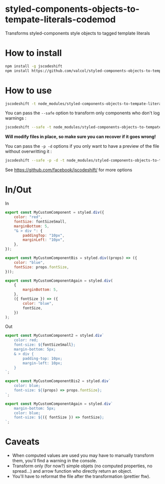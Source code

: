 # styled-components-objects-to-tempate-literals-codemod

Transforms styled-components style objects to tagged template literals

# How to install

```bash
npm install -g jscodeshift
npm install https://github.com/valcol/styled-components-objects-to-tempate-literals-codemod
```

# How to use

```bash
jscodeshift -t node_modules/styled-components-objects-to-tempate-literals-codemod <path>
```

You can pass the `--safe` option to transform only components who don't log warnings :

```bash
jscodeshift --safe -t node_modules/styled-components-objects-to-tempate-literals-codemod <path>
```

**Will modify files in place, so make sure you can recover if it goes wrong!**

You can pass the `-p -d` options if you only want to have a preview of the file without overwritting it :

```bash
jscodeshift --safe -p -d -t node_modules/styled-components-objects-to-tempate-literals-codemod <path>
```

See https://github.com/facebook/jscodeshift/ for more options

# In/Out

In

```js
export const MyCustomComponent = styled.div({
    color: "red",
    fontSize: fontSizeSmall,
    marginBottom: 5,
    "& > div ": {
        paddingTop: "10px",
        marginLeft: "10px",
    },
});

export const MyCustomComponentBis = styled.div((props) => ({
    color: "blue",
    fontSize: props.fontSize,
}));

export const MyCustomComponentAgain = styled.div(
    {
        marginBottom: 5,
    },
    ({ fontSize }) => ({
        color: "blue",
        fontSize,
    })
);
```

Out

```js
export const MyCustomComponent2 = styled.div`
    color: red;
    font-size: ${fontSizeSmall};
    margin-bottom: 5px;
    & > div {
        padding-top: 10px;
        margin-left: 10px;
    }
`;

export const MyCustomComponentBis2 = styled.div`
    color: blue;
    font-size: ${(props) => props.fontSize};
`;

export const MyCustomComponentAgain = styled.div`
    margin-bottom: 5px;
    color: blue;
    font-size: ${({ fontSize }) => fontSize};
`;
```

# Caveats

-   When computed values are used you may have to manually transform them, you'll find a warning in the console.
-   Transform only (for now?) simple objets (no computed properties, no spread...) and arrow function who directly return an object.
-   You'll have to reformat the file after the transformation (prettier ftw).

